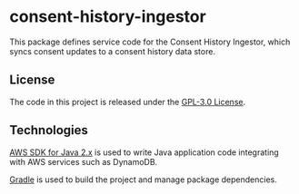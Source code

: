 # consent-history-ingestor
This package defines service code for the Consent History Ingestor, which syncs consent updates to a consent history data store.

## License
The code in this project is released under the [GPL-3.0 License](LICENSE).

## Technologies
[AWS SDK for Java 2.x](https://docs.aws.amazon.com/sdk-for-java/latest/developer-guide) is used to write Java application code integrating with AWS services such as DynamoDB.

[Gradle](https://docs.gradle.org) is used to build the project and manage package dependencies.
